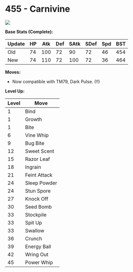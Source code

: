 # 455 - Carnivine
![][455]

**Base Stats (Complete):**

Update | HP | Atk | Def | SAtk | SDef | Spd | BST
---    | ---| --- | --- | ---  | ---  | --- | ---
Old    | 74 |  100 |  72 |  90  |  72  |  46  |  454
New    | 74 |  110 |  72 |  100  |  72  |  36  |  464

**Moves:**

 - Now compatible with TM79, Dark Pulse. (!!)

**Level Up:**

Level | Move
---   | ---
  1   | Bind
  1   | Growth
  1   | Bite
  6   | Vine Whip
  9   | Bug Bite
 12   | Sweet Scent
 15   | Razor Leaf
 18   | Ingrain
 21   | Feint Attack
 24   | Sleep Powder
 24   | Stun Spore
 27   | Knock Off
 30   | Seed Bomb
 33   | Stockpile
 33   | Spit Up
 33   | Swallow
 36   | Crunch
 39   | Energy Ball
 42   | Wring Out
 45   | Power Whip



[455]: /img/pokemon/455.png
